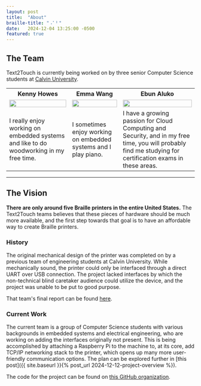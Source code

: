 ```yaml
---
layout: post
title:  "About"
braille-title: "⠠⠁⠃"
date:   2024-12-04 13:25:00 -0500
featured: true
---
```

## The Team

Text2Touch is currently being worked on by three senior Computer Science students 
at [Calvin University](https://computing.calvin.edu/).

<table style="table-layout: fixed">
  <tr>
    <th>Kenny Howes</th>
    <th>Emma Wang</th>
    <th>Ebun Aluko</th>
  </tr>
  <tr>
    <td><img style="width: 100%" src="{{ 'assets/images/kenny-headshot.jpeg' | relative_url }}" /></td>
    <td><img style="width: 100%" src="{{ 'assets/images/EmmaW13.jpg' | relative_url }}" /></td>
    <td><img style="width: 100%" src="https://upload.wikimedia.org/wikipedia/commons/a/ac/Default_pfp.jpg" /></td>
  </tr>
  <tr>
    <td>I really enjoy working on embedded systems and like to do woodworking in my free time.</td> <!-- kenny -->
    <td>I sometimes enjoy working on embedded systems and I play piano.</td> <!-- emma -->
    <td>I have a growing passion for Cloud Computing and Security, and in my free time, you will probably find me studying for certification exams in these areas.</td> <!-- ebun -->
  </tr>
</table>

---

## The Vision

**There are only around five Braille printers in the entire United States.**
The Text2Touch teams believes that these pieces of hardware should be much more available, and 
the first step towards that goal is to have an affordable way to create Braille printers. 

### History

The original mechanical design of the printer was completed on by a previous team of engineering students 
at Calvin University. While mechanically sound, the printer could only be interfaced through a direct UART over USB connection. 
The project lacked interfaces by which the non-technical blind caretaker audience could utilize the device, 
and the project was unable to be put to good purpose.

That team's final report can be found [here]({{site.download_link_base}}/assets/misc/engr-final-report.pdf).

### Current Work 

The current team is a group of Computer Science students with various backgrounds in embedded systems and electrical engineering, 
who are working on adding the interfaces originally not present. This is being accomplished by attaching a Raspberry Pi to 
the machine to, at its core, add TCP/IP networking stack to the printer, which opens up many more user-friendly communication options.
The plan can be explored further in [this post]({{ site.baseurl }}{% post_url 2024-12-12-project-overview %}).

The code for the project can be found on [this GitHub organization](https://github.com/orgs/Braille-Printer-text2touch/repositories).
